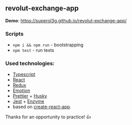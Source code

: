 ## revolut-exchange-app

**Demo**: https://superol3g.github.io/revolut-exchange-app/

### Scripts

- ```npm i && npm run``` - bootstrapping
- ```npm test``` - run tests

### Used technologies:
- [Typescript](https://github.com/microsoft/TypeScript)
- [React](https://github.com/facebook/react)
- [Redux](https://github.com/reduxjs/redux)
- [Emotion](https://github.com/emotion-js/emotion)
- [Prettier](https://github.com/prettier/prettier) + [Husky](https://github.com/typicode/husky)  
- [Jest](https://github.com/facebook/jest) + [Enzyme](https://github.com/airbnb/enzyme)
- based on [create-react-app](https://github.com/facebook/create-react-app).

Thanks for an opportunity to practice! 👍
